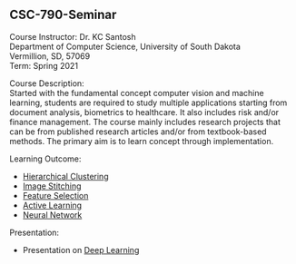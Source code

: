 ## CSC-790-Seminar

Course Instructor: Dr. KC Santosh<br>
Department of Computer Science, University of South Dakota<br>
Vermillion, SD, 57069<br>
Term: Spring 2021<br>

Course Description:<br>
Started with the fundamental concept computer vision and machine learning, students are required to study multiple applications starting from document analysis, biometrics to healthcare. It also includes risk and/or finance management. The course mainly includes research projects that can be from published research articles and/or from textbook-based methods. The primary aim is to learn concept through implementation.

Learning Outcome:<br>
- [Hierarchical Clustering](/Hierarchical%20Clustering) <br>
- [Image Stitching](/Image%20Stitching)<br>
- [Feature Selection](Feature%20Selection)
- [Active Learning](Active%20Learning)
- [Neural Network](Neural%20Network)

Presentation:
- Presentation on [Deep Learning](https://github.com/supritighosh/CSC-790-Seminar/blob/main/Talk/Deep_Learning.pdf)